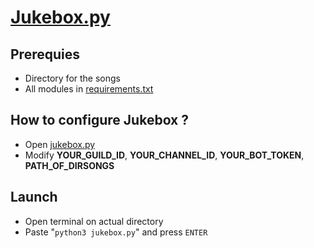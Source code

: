 # [Jukebox.py](./jukebox.py)

## Prerequies

- Directory for the songs
- All modules in [requirements.txt](./requirements.txt)

## How to configure Jukebox ?

- Open [jukebox.py](./jukebox.py)
- Modify **YOUR_GUILD_ID**, **YOUR_CHANNEL_ID**, **YOUR_BOT_TOKEN**, **PATH_OF_DIRSONGS**

## Launch

- Open terminal on actual directory
- Paste "`python3 jukebox.py`" and press `ENTER`